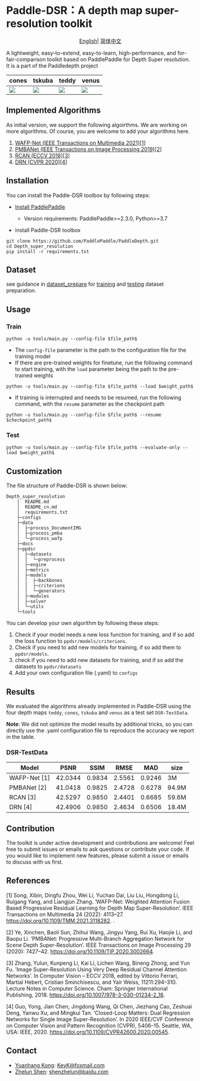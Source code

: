 # Paddle-DSR：A depth map super-resolution toolkit
</div>

<div align="center">

[English](README.md)| [简体中文](README_cn.md)

</div>


A lightweight, easy-to-extend, easy-to-learn, high-performance, and for-fair-comparison toolkit based on PaddlePaddle for Depth Super resolution. It is a part of the Paddledepth project

| cones| tskuba | teddy | venus |
| --- | --- | --- | ---|
| ![](https://ai-studio-static-online.cdn.bcebos.com/c16beee3e7c94284ae4e4b80f1f493af4477ef019b2a4efd9cb0c604b36be866)| ![](https://ai-studio-static-online.cdn.bcebos.com/9ccf5207aa1d4285b4f57c66bb5ae47b086c3df2d74d4c54b100b8d79e68f411)| ![](https://ai-studio-static-online.cdn.bcebos.com/ca98f5eb54ba4a0c8a275bd4afdd0c1ef45ac4e70d484762b0ad93745290d426)|![](https://ai-studio-static-online.cdn.bcebos.com/3137984e2b2342139e1dbaf78ab8abc49c869340f19743e7b804d632129cd413) |


## Implemented Algorithms

As initial version, we support the following algoirthms. We are working on more algorithms. Of course, you are welcome to add your algorithms here.

1. [WAFP-Net (IEEE Transactions on Multimedia 2021)[1]](docs/en_US/models/WAFP-Net.md)
2. [PMBANet (IEEE Transactions on Image Processing 2019)[2]](docs/en_US/models/PMBANet.md)
3. [RCAN (ECCV 2018)[3]](docs/en_US/models/RCAN.md)
4. [DRN (CVPR 2020)[4]](docs/en_US/models/DRN.md)

## Installation

You can install the Paddle-DSR toolbox by following steps:

- [Install PaddlePaddle ](https://www.paddlepaddle.org.cn/install/quick)
    - Version requirements: PaddlePaddle>=2.3.0, Python>=3.7

-  install Paddle-DSR toolbox

```
git clone https://github.com/PaddlePaddle/PaddleDepth.git
cd Depth_super_resolution
pip install -r requirements.txt
```
## Dataset 

see guidance in [dataset_prepare](docs/en_US/datasets) for [training](docs/zh_CN/datasets/data_all.md) and [testing](docs/zh_CN/datasets/DSR-TestData.md) dataset preparation.

## Usage

### Train

```shell
python -u tools/main.py --config-file $file_path$
```

- The `config-file` parameter is the path to the configuration file for the training model
- If there are pre-trained weights for finetune, run the following command to start training, with the `load` parameter being the path to the pre-trained weights

```shell
python -u tools/main.py --config-file $file_path$ --load $weight_path$
```

- If training is interrupted and needs to be resumed, run the following command, with the `resume` parameter as the checkpoint path

```shell
python -u tools/main.py --config-file $file_path$ --resume $checkpoint_path$
```

### Test


```shell
python -u tools/main.py --config-file $file_path$ --evaluate-only --load $weight_path$
```

## Customization

The file structure of Paddle-DSR is shown below:

```shell
Depth_super_resolution
    │  README.md                
    │  README_cn.md             
    │  requirements.txt         
    ├─configs                   
    ├─data                      
    │  ├─process_DocumentIMG    
    │  ├─process_pmba           
    │  └─process_wafp           
    ├─docs                      
    ├─ppdsr 
    │  ├─datasets               
    │  │  └─preprocess          
    │  ├─engine                 
    │  ├─metrics                
    │  ├─models                 
    │  │  ├─backbones           
    │  │  ├─criterions          
    │  │  └─generators          
    │  ├─modules                
    │  ├─solver                 
    │  └─utils                  
    └─tools                     
```

You can develop your own algorithm by following these steps:

1. Check if your model needs a new loss function for training, and if so add the loss function to `ppdsr/models/criterions`.
2. Check if you need to add new models for training, if so add them to `ppdsr/models`.
3. check if you need to add new datasets for training, and if so add the datasets to `ppdsr/datasets`
4. Add your own configuration file (.yaml) to `configs`


## Results

We evaluated the algorithms already implemented in Paddle-DSR using the four depth maps `teddy`, `cones`, `tskuba` and `venus` as a test set `DSR-TestData`. 

**Note**: We did not optimize the model results by additional tricks, so you can directly use the .yaml configuration file to reproduce the accuracy we report in the table.

### DSR-TestData
|     Model        | PSNR | SSIM | RMSE | MAD | size  | 
|-------------|-------|-------|-------|-------|--------|
| WAFP-Net [1]| 42.0344 | 0.9834 | 2.5561 | 0.9246 | 3M | 
| PMBANet [2] | 41.0418 | 0.9825 | 2.4728 | 0.6278 | 94.9M  |
| RCAN [3]    | 42.5297 | 0.9850 | 2.4401 | 0.6685 | 59.6M  | 
| DRN [4]     | 42.4906 | 0.9850 | 2.4634 | 0.6506 | 18.4M  | 


## Contribution

The toolkit is under active development and contributions are welcome! 
Feel free to submit issues or emails to ask questions or contribute your code. 
If you would like to implement new features, please submit a issue or emails to discuss with us first.

## References

[1] Song, Xibin, Dingfu Zhou, Wei Li, Yuchao Dai, Liu Liu, Hongdong Li, Ruigang Yang, and Liangjun Zhang. ‘WAFP-Net: Weighted Attention Fusion Based Progressive Residual Learning for Depth Map Super-Resolution’. IEEE Transactions on Multimedia 24 (2022): 4113–27. https://doi.org/10.1109/TMM.2021.3118282.
.

[2] Ye, Xinchen, Baoli Sun, Zhihui Wang, Jingyu Yang, Rui Xu, Haojie Li, and Baopu Li. ‘PMBANet: Progressive Multi-Branch Aggregation Network for Scene Depth Super-Resolution’. IEEE Transactions on Image Processing 29 (2020): 7427–42. https://doi.org/10.1109/TIP.2020.3002664.

[3] Zhang, Yulun, Kunpeng Li, Kai Li, Lichen Wang, Bineng Zhong, and Yun Fu. ‘Image Super-Resolution Using Very Deep Residual Channel Attention Networks’. In Computer Vision – ECCV 2018, edited by Vittorio Ferrari, Martial Hebert, Cristian Sminchisescu, and Yair Weiss, 11211:294–310. Lecture Notes in Computer Science. Cham: Springer International Publishing, 2018. https://doi.org/10.1007/978-3-030-01234-2_18.


[4] Guo, Yong, Jian Chen, Jingdong Wang, Qi Chen, Jiezhang Cao, Zeshuai Deng, Yanwu Xu, and Mingkui Tan. ‘Closed-Loop Matters: Dual Regression Networks for Single Image Super-Resolution’. In 2020 IEEE/CVF Conference on Computer Vision and Pattern Recognition (CVPR), 5406–15. Seattle, WA, USA: IEEE, 2020. https://doi.org/10.1109/CVPR42600.2020.00545.


## Contact

- [Yuanhang Kong](https://github.com/kongdebug): KeyK@foxmail.com
- [Zhelun Shen](https://github.com/gallenszl): shenzhelun@baidu.com
